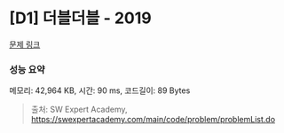 # [D1] 더블더블 - 2019 

[문제 링크](https://swexpertacademy.com/main/code/problem/problemDetail.do?contestProbId=AV5QDEX6AqwDFAUq) 

### 성능 요약

메모리: 42,964 KB, 시간: 90 ms, 코드길이: 89 Bytes



> 출처: SW Expert Academy, https://swexpertacademy.com/main/code/problem/problemList.do